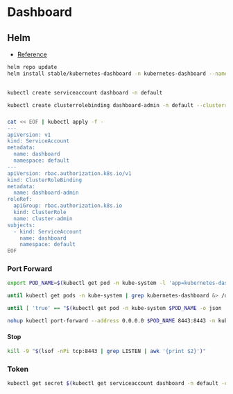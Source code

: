 # Dashboard

## Helm

- [Reference](https://github.com/helm/charts/tree/master/stable/kubernetes-dashboard)

```sh
helm repo update
helm install stable/kubernetes-dashboard -n kubernetes-dashboard --namespace kube-system
```

##

###

```sh
kubectl create serviceaccount dashboard -n default
```

```sh
kubectl create clusterrolebinding dashboard-admin -n default --clusterrole=cluster-admin --serviceaccount=default:dashboard
```

###

```sh
cat << EOF | kubectl apply -f -
---
apiVersion: v1
kind: ServiceAccount
metadata:
  name: dashboard
  namespace: default
---
apiVersion: rbac.authorization.k8s.io/v1
kind: ClusterRoleBinding
metadata:
  name: dashboard-admin
roleRef:
  apiGroup: rbac.authorization.k8s.io
  kind: ClusterRole
  name: cluster-admin
subjects:
  - kind: ServiceAccount
    name: dashboard
    namespace: default
EOF
```

### Port Forward

```sh
export POD_NAME=$(kubectl get pod -n kube-system -l 'app=kubernetes-dashboard,release=kubernetes-dashboard' -o jsonpath='{.items[0].metadata.name}'); echo $POD_NAME
```

```sh
until kubectl get pods -n kube-system | grep kubernetes-dashboard &> /dev/null; do sleep 1; done
```

```sh
until [ 'true' == "$(kubectl get pod -n kube-system $POD_NAME -o json | jq -r .status.containerStatuses[0].ready)" ]; do sleep 1; done
```

```sh
nohup kubectl port-forward --address 0.0.0.0 $POD_NAME 8443:8443 -n kube-system &> /dev/null &
```

#### Stop

```sh
kill -9 "$(lsof -nPi tcp:8443 | grep LISTEN | awk '{print $2}')"
```

### Token

```sh
kubectl get secret $(kubectl get serviceaccount dashboard -n default -o jsonpath='{.secrets[0].name}') -n default -o jsonpath='{.data.token}' | base64 --decode; echo
```

